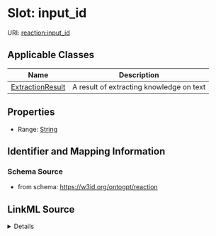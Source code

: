 # Slot: input_id

URI: [reaction:input_id](http://w3id.org/ontogpt/reaction/input_id)



<!-- no inheritance hierarchy -->




## Applicable Classes

| Name | Description |
| --- | --- |
[ExtractionResult](ExtractionResult.md) | A result of extracting knowledge on text






## Properties

* Range: [String](String.md)







## Identifier and Mapping Information







### Schema Source


* from schema: https://w3id.org/ontogpt/reaction




## LinkML Source

<details>
```yaml
name: input_id
from_schema: https://w3id.org/ontogpt/reaction
rank: 1000
alias: input_id
owner: ExtractionResult
domain_of:
- ExtractionResult
range: string

```
</details>